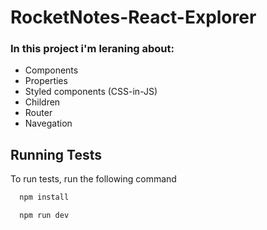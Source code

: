 # RocketNotes-React-Explorer

### In this project i'm leraning about:

- Components
- Properties
- Styled components (CSS-in-JS)
- Children
- Router
- Navegation


## Running Tests

To run tests, run the following command

```bash
  npm install
```

```bash
  npm run dev
```
